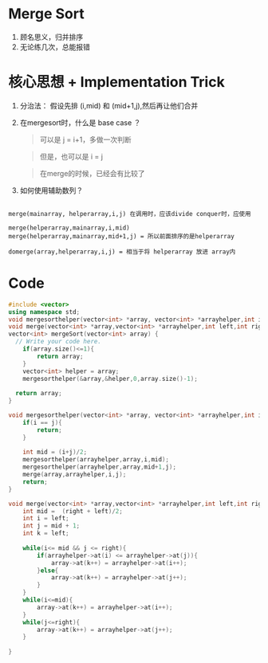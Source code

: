 # Merge Sort

1. 顾名思义，归并排序
2. 无论练几次，总能报错

# 核心思想 + Implementation Trick

1. 分治法： 假设先排 (i,mid) 和 (mid+1,j),然后再让他们合并
2. 在mergesort时，什么是 base case ？
    > 可以是 j = i+1，多做一次判断

    > 但是，也可以是 i = j

    > 在merge的时候，已经会有比较了

3. 如何使用辅助数列？

```

merge(mainarray, helperarray,i,j) 在调用时，应该divide conquer时，应使用

merge(helperarray,mainarray,i,mid)
merge(helperarray,mainarray,mid+1,j) = 所以前面排序的是helperarray

domerge(array,helperarray,i,j) = 相当于将 helperarray 放进 array内

```
# Code

```cpp
#include <vector>
using namespace std;
void mergesorthelper(vector<int> *array, vector<int> *arrayhelper,int i,int j);
void merge(vector<int> *array,vector<int> *arrayhelper,int left,int right);
vector<int> mergeSort(vector<int> array) {
  // Write your code here.
	if(array.size()<=1){
		return array;
	}
	vector<int> helper = array;
	mergesorthelper(&array,&helper,0,array.size()-1);
	
  return array;
}

void mergesorthelper(vector<int> *array, vector<int> *arrayhelper,int i,int j){
	if(i == j){
		return;
	}
	
	int mid = (i+j)/2;
	mergesorthelper(arrayhelper,array,i,mid);
	mergesorthelper(arrayhelper,array,mid+1,j);
	merge(array,arrayhelper,i,j);
	return;
}

void merge(vector<int> *array,vector<int> *arrayhelper,int left,int right){
	int mid =  (right + left)/2;
	int i = left;
	int j = mid + 1;
	int k = left;
	
	while(i<= mid && j <= right){
		if(arrayhelper->at(i) <= arrayhelper->at(j)){
			array->at(k++) = arrayhelper->at(i++);
		}else{
			array->at(k++) = arrayhelper->at(j++);
		}
	}
	while(i<=mid){
		array->at(k++) = arrayhelper->at(i++);
	}
	while(j<=right){
		array->at(k++) = arrayhelper->at(j++);
	}
	
}

```